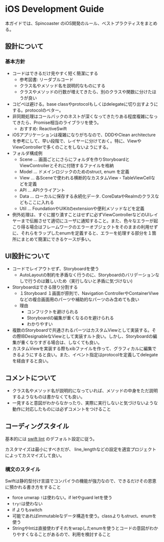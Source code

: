 iOS Development Guide
=====================

本ガイドでは、Spincoaster のiOS開発のルール、ベストプラクティスをまとめる。


設計について
------------

### 基本方針

- コードはできるだけ見やすく短く簡潔にする
  - 参考図書: リーダブルコード
  - クラス名やメソッド名を説明的なものにする
  - クラスやメソッドの行数が増えてきたら、別のクラスや関数に分けたほうが良い
- コピペは避ける。base classやprotocolもしくはdelegateに切り出すようにする。protocolのベター。
- 非同期処理はコールバックのネストが深くなってきたりある程度複雑になってきたら、Promise相当のライブラリを使う。
  - おすすめ: ReactiveSwift
- iOSアプリケーションは複雑になりがちなので、DDDやClean architectureを参考にして、早い段階で、レイヤーに分けておく。特に、ViewやViewControllerで多くのことをしないようにする。
- フォルダ構成例
  - Scene ... 画面ごとにさらにフォルダを作りStoryboardとViewControllerとそれに付随するファイルを格納
  - Model ... ドメインロジックのためのstruct, enum を定義
  - View ... 各Sceneで使われる横断的なカスタムView・TableViewCellなどを定義
  - API ... APIクライアント
  - Data ... ローカルに保存する永続化データ. CoreDataやRealmのクラスなどもここに入れる
  - Util ... FoundationやUIKitのextensionや便利メソッドなどを定義
- 例外処理は、すぐに握り潰すことはせずに必ずViewControllerなどのUIレイヤーまで伝搬させて適切にユーザに通知すること。また、色々なエラーが起こり得る場合はフレームワークのエラーオブジェクトをそのままの利用せずに、それらをラップしたenumを定義すると、エラーを処理する部分を１箇所にまとめて簡潔にできるケースが多い。

UI設計について
--------------------

- コードでレイアウトせず、Storyboardを使う
  - AutoLayoutの制約を矛盾なく行うのに、Storyboardのバリデーションなしで行うのは難しいため（実行しないと矛盾に気づけない)
- Storyboardはできる限り分割する
  - １Storyboard １画面が原則で、Navigation ControllerやContainerViweなどの複合画面用のパーツや補助的なパーツのみ含めても良い
  - 理由
    - コンフリクトを避けられる
    - Storyboardの編集が重くなるのを避けられる
    - わかりやすい
- 複数のStoryboardで共通されるパーツはカスタムViewとして実装する。その際IBDesignableなViewとして実装すルト良い。しかし、Storyboardの編集が重くなりすぎる場合は、しなくても良い。
- カスタムViewを実装する際もxibファイルを作って、グラフィカルに編集できるようにすると良い。また、イベント指定はprotocolを定義してdelegateを経由すると良い。


コメントについて
----------------

- クラス名やメソッド名が説明的になっていれば、メソッドの中身をただ説明するようなものは書かなくても良い。
- 一見すると意図がわからなかったり、実際に実行しないと気づけないような動作に対応したものには必ずコメントをつけること

コーディングスタイル
--------------------

基本的には
[swift lint](https://github.com/realm/SwiftLint) のデフォルト設定に従う。

カスタマイズは最小にすべきだが、
line_lengthなどの設定を適宜プロジェクトによってカスマイズして良い。


### 構文のスタイル

Swiftは静的型付け言語でコンパイラの機能が強力なので、できるだけその恩恵に預かれる書き方をすること

- force unwrap `!`は使わない。if letやguard letを使う
- `try!`は使わない
- if よりもswitch
- 可能であればimmutableなデータ構造を使う。classよりもstruct、enumを使う
- StringやIntは直接使わずそれをwrapしたenumを使うとコードの意図がわかりやすくなることがあるので、利用を検討すること
